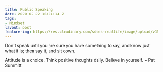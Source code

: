```yaml
---
title: Public Speaking
date: 2020-02-22 16:21:14 Z
tags:
- Mindset
layout: post
feature-img: https://res.cloudinary.com/sdees-reallife/image/upload/v1555658919/sample_feature_img.png
---
```


Don't speak until you are sure you have something to say, and know just what it is; then say it, and sit down.

<i class="fa fa-child" style="color:plum"></i>

Attitude is a choice. Think positive thoughts daily. Believe in yourself. ~ Pat Summitt
